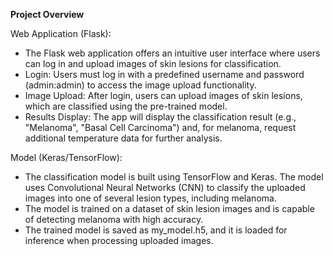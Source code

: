 **Project Overview**

Web Application (Flask): 

- The Flask web application offers an intuitive user interface where users can log in and upload images of skin lesions for classification.
- Login: Users must log in with a predefined username and password (admin:admin) to access the image upload functionality.
- Image Upload: After login, users can upload images of skin lesions, which are classified using the pre-trained model.
- Results Display: The app will display the classification result (e.g., "Melanoma", "Basal Cell Carcinoma") and, for melanoma, request additional temperature data for further analysis.

Model (Keras/TensorFlow):

- The classification model is built using TensorFlow and Keras. The model uses Convolutional Neural Networks (CNN) to classify the uploaded images into one of several lesion types, including melanoma.
- The model is trained on a dataset of skin lesion images and is capable of detecting melanoma with high accuracy.
- The trained model is saved as my_model.h5, and it is loaded for inference when processing uploaded images.
